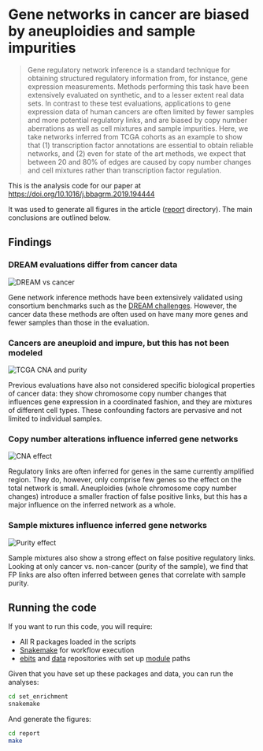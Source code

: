 # Gene networks in cancer are biased by aneuploidies and sample impurities

> Gene regulatory network inference is a standard technique for obtaining
> structured regulatory information from, for instance, gene expression
> measurements. Methods performing this task have been extensively evaluated on
> synthetic, and to a lesser extent real data sets. In contrast to these test
> evaluations, applications to gene expression data of human cancers are often
> limited by fewer samples and more potential regulatory links, and are biased
> by copy number aberrations as well as cell mixtures and sample impurities.
> Here, we take networks inferred from TCGA cohorts as an example to show that
> (1) transcription factor annotations are essential to obtain reliable
> networks, and (2) even for state of the art methods, we expect that between
> 20 and 80% of edges are caused by copy number changes and cell mixtures
> rather than transcription factor regulation.

This is the analysis code for our paper at https://doi.org/10.1016/j.bbagrm.2019.194444

It was used to generate all figures in the article ([report](report) directory).
The main conclusions are outlined below.

## Findings

### DREAM evaluations differ from cancer data

![DREAM vs cancer](https://i.ibb.co/KhjjRQ5/Fig1-TFs.png)

Gene network inference methods have been extensively validated using consortium
benchmarks such as the [DREAM challenges](http://dreamchallenges.org/). However,
the cancer data these methods are often used on have many more genes and fewer
samples than those in the evaluation.

### Cancers are aneuploid and impure, but this has not been modeled

![TCGA CNA and purity](https://i.ibb.co/m6Tr7z9/Fig2-Distributions.png)

Previous evaluations have also not considered specific biological properties of
cancer data: they show chromosome copy number changes that influences gene
expression in a coordinated fashion, and they are mixtures of different cell
types. These confounding factors are pervasive and not limited to individual
samples.

### Copy number alterations influence inferred gene networks

![CNA effect](https://i.ibb.co/J3LQWkL/Fig3-CNAs.png)

Regulatory links are often inferred for genes in the same currently amplified
region. They do, however, only comprise few genes so the effect on the total
network is small. Aneuploidies (whole chromosome copy number changes) introduce
a smaller fraction of false positive links, but this has a major influence on
the inferred network as a whole.

### Sample mixtures influence inferred gene networks

![Purity effect](https://i.ibb.co/whF8KgK/Fig4-Purity.png)

Sample mixtures also show a strong effect on false positive regulatory links.
Looking at only cancer vs. non-cancer (purity of the sample), we find that
FP links are also often inferred between genes that correlate with sample
purity.

## Running the code

If you want to run this code, you will require:

* All R packages loaded in the scripts
* [Snakemake](https://snakemake.readthedocs.io/en/stable/) for workflow execution
* [ebits](https://github.com/mschubert/ebits) and [data](https://github.com/mschubert/data)
  repositories with set up [module](https://github.com/klmr/modules) paths

Given that you have set up these packages and data, you can run the analyses:

```sh
cd set_enrichment
snakemake
```

And generate the figures:

```sh
cd report
make
```
